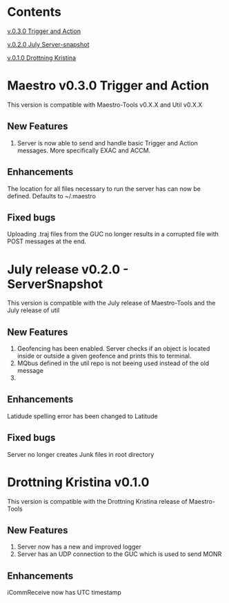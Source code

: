 
Contents
==============================

[v.0.3.0 Trigger and Action](#maestro-v030-trigger-and-action)

[v.0.2.0 July Server-snapshot](#july-release-v020---serversnapshot)

[v.0.1.0 Drottning Kristina](drottning-kristina-v010)




Maestro v0.3.0 Trigger and Action
==============================

This version is compatible with Maestro-Tools v0.X.X and Util v0.X.X

New Features
-------

1. Server is now able to send and handle basic Trigger and Action messages. More specifically EXAC and ACCM.


Enhancements 
-------
The location for all files necessary to run the server has can now be defined. Defaults to ~/.maestro


Fixed bugs
-------
Uploading .traj files from the GUC no longer results in a corrupted file with POST messages at the end.  

July release v0.2.0 - ServerSnapshot  
==============================

This version is compatible with the July release of Maestro-Tools and the July release of util 

New Features
-------

1. Geofencing has been enabled. Server checks if an object is located inside or outside a given geofence and prints this to terminal.
2. MQbus defined in the util repo is not beeing used instead of the old message
3. 

Enhancements 
-------
Latidude spelling error has been changed to Latitude


Fixed bugs
-------
Server no longer creates Junk files in root directory

Drottning Kristina v0.1.0 
==============================

This version is compatible with the Drottning Kristina release of Maestro-Tools 

New Features
-------

1. Server now has a new and improved logger
2. Server has an UDP connection to the GUC which is used to send MONR

Enhancements 
-------
iCommReceive now has UTC timestamp

